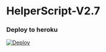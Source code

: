 # HelperScript-V2.7

### Deploy to heroku

[![Deploy](https://www.herokucdn.com/deploy/button.svg)](https://heroku.com/deploy?template=https://github.com/whiteFangx/usergehelperscript)

